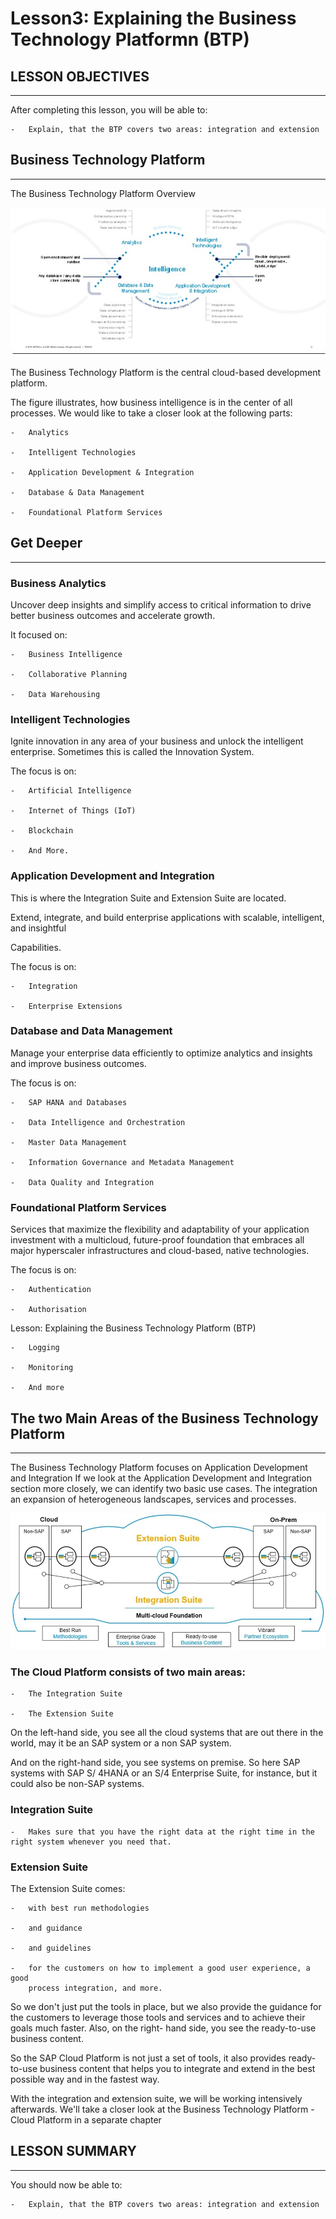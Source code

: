 # Lesson3: Explaining the Business Technology Platformn (BTP)

## LESSON OBJECTIVES
---
 After completing this lesson, you will be able to:

    -   Explain, that the BTP covers two areas: integration and extension

## Business Technology Platform
---
 The Business Technology Platform Overview

![](.//media/image16.jpeg)

The Business Technology Platform is the central cloud-based development platform.

 The figure illustrates, how business intelligence is in the center of
 all processes. We would like to take a closer look at the following
 parts:

    -   Analytics
    
    -   Intelligent Technologies
    
    -   Application Development & Integration
    
    -   Database & Data Management
    
    -   Foundational Platform Services

## Get Deeper
---
### Business Analytics

 Uncover deep insights and simplify access to critical information to
 drive better business outcomes and accelerate growth.

 It focused on:

    -   Business Intelligence
    
    -   Collaborative Planning
    
    -   Data Warehousing 

### Intelligent Technologies

 Ignite innovation in any area of your business and unlock the
 intelligent enterprise. Sometimes this is called the Innovation
 System.

 The focus is on:

    -   Artificial Intelligence
    
    -   Internet of Things (IoT)
    
    -   Blockchain
    
    -   And More.

### Application Development and Integration

 This is where the Integration Suite and Extension Suite are located.

 Extend, integrate, and build enterprise applications with scalable,
 intelligent, and insightful

 Capabilities.

 The focus is on:

    -   Integration
    
    -   Enterprise Extensions 

### Database and Data Management

 Manage your enterprise data efficiently to optimize analytics and
 insights and improve business outcomes.

 The focus is on:

    -   SAP HANA and Databases
    
    -   Data Intelligence and Orchestration
    
    -   Master Data Management
    
    -   Information Governance and Metadata Management
    
    -   Data Quality and Integration 

### Foundational Platform Services

 Services that maximize the flexibility and adaptability of your
 application investment with a multicloud, future-proof foundation that
 embraces all major hyperscaler infrastructures and cloud-based, native
 technologies.

 The focus is on:

    -   Authentication
    
    -   Authorisation

 Lesson: Explaining the Business Technology Platform (BTP)

    -   Logging
    
    -   Monitoring
    
    -   And more

## The two Main Areas of the Business Technology Platform
---
 The Business Technology Platform focuses on Application Development and Integration If we look at the Application Development and Integration section more closely, we can identify two basic use cases. The integration an expansion of heterogeneous landscapes, services and processes.
 
 
 ![](.//media/image17.jpeg)


 ### The Cloud Platform consists of two main areas:

    -   The Integration Suite
    
    -   The Extension Suite

 On the left-hand side, you see all the cloud systems that are out
 there in the world, may it be an SAP system or a non SAP system.

 And on the right-hand side, you see systems on premise. So here SAP
 systems with SAP S/ 4HANA or an S/4 Enterprise Suite, for instance,
 but it could also be non-SAP systems. 
 
### Integration Suite

    -   Makes sure that you have the right data at the right time in the right system whenever you need that.

### Extension Suite

 The Extension Suite comes:

    -   with best run methodologies
    
    -   and guidance
    
    -   and guidelines
    
    -   for the customers on how to implement a good user experience, a good
        process integration, and more.

 So we don't just put the tools in place, but we also provide the
 guidance for the customers to leverage those tools and services and to
 achieve their goals much faster. Also, on the right- hand side, you
 see the ready-to-use business content.

 So the SAP Cloud Platform is not just a set of tools, it also provides
 ready-to-use business content that helps you to integrate and extend
 in the best possible way and in the fastest way.

 With the integration and extension suite, we will be working
 intensively afterwards. We'll take a closer look at the Business
 Technology Platform - Cloud Platform in a separate chapter

## LESSON SUMMARY
---
 You should now be able to:

    -   Explain, that the BTP covers two areas: integration and extension
